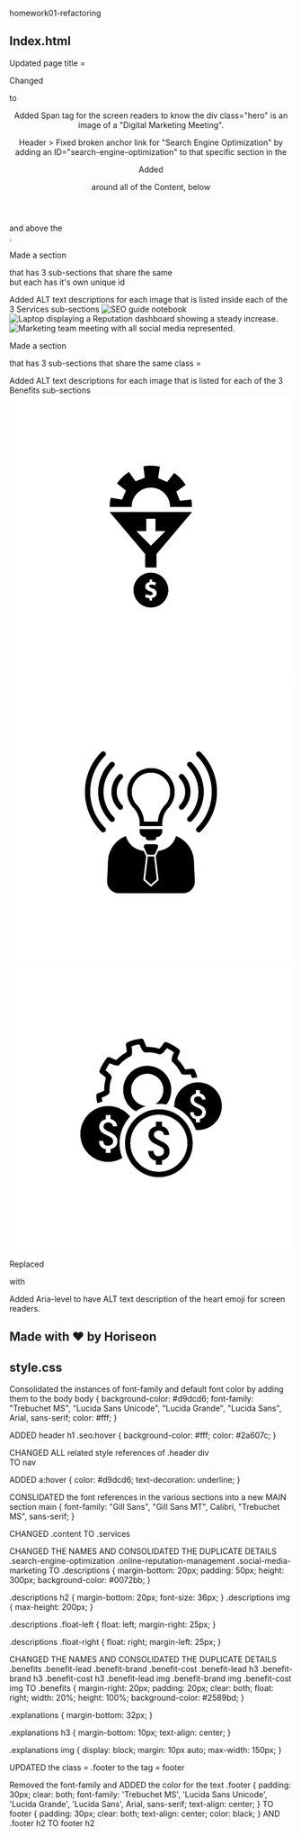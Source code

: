 homework01-refactoring

## Index.html

Updated page title = <title>Horiseon Social Solution Services, Inc. | Marketing Agency</title>

Changed <div class="header"> to <header>

Added Span tag for the screen readers to know the div class="hero" is an image of a "Digital Marketing Meeting".

<section class="hero">
<span role="img" aria-label="Digital Marketing Meeting"></span>
</section>

Header > Fixed broken anchor link for "Search Engine Optimization" by adding an ID="search-engine-optimization" to that specific section in the <main>

<div class="descriptions" id="search-engine-optimization">

Added <main></main>around all of the Content, below </header> and above the <footer>.

Made a section <section class="services"> that has 3 sub-sections that share the same <div class="descriptions" id="">
but each has it's own unique id

<div class="descriptions" id="search-engine-optimization">
<div class="descriptions" id="online-reputation-management">
<div class="descriptions" id="social-media-marketing">

Added ALT text descriptions for each image that is listed inside each of the 3 Services sub-sections
<img src="./Assets/images/search-engine-optimization.jpg" class="float-left" alt="SEO guide notebook" />
<img src="./Assets/images/online-reputation-management.jpg" class="float-right" alt="Laptop displaying a Reputation dashboard showing a steady increase." />
<img src="./Assets/images/social-media-marketing.jpg" class="float-left" alt="Marketing team meeting with all social media represented." />

Made a section <section class="benefits"> that has 3 sub-sections that share the same class = <div class="explanations">

Added ALT text descriptions for each image that is listed for each of the 3 Benefits sub-sections
<img src="./Assets/images/lead-generation.png" alt="Lead Generation icon = A large cog is located halfway down into a vertical funnel. The funnel has a downward arrow on it. Below the spout of the funnel is a coin, circle with a US dollar symbol on it." />
<img src="./Assets/images/brand-awareness.png" alt="Brand Awareness icon = A person's torso wearing shirt and tie. The person's head is a giant lightbulb emmitting waves of light." />
<img src="./Assets/images/cost-management.png" alt="Cost Managemtn icon = Three different sized coins, circles each bearing a US dollar symbol, sit with a large cog in the background." />

Replaced <div class="footer"> with <footer>

Added Aria-level to have ALT text description of the heart emoji for screen readers. <h2 aria-level="Made with Heart/Love by Horiseon">Made with ❤️️ by Horiseon</h2>

## style.css

Consolidated the instances of font-family and default font color by adding them to the body
body {
background-color: #d9dcd6;
font-family: "Trebuchet MS", "Lucida Sans Unicode", "Lucida Grande",
"Lucida Sans", Arial, sans-serif;
color: #fff;
}

ADDED
header h1 .seo:hover {
background-color: #fff;
color: #2a607c;
}

CHANGED ALL related style references of .header div  
TO
nav

ADDED
a:hover {
color: #d9dcd6;
text-decoration: underline;
}

CONSLIDATED the font references in the various sections into a new MAIN section
main {
font-family: "Gill Sans", "Gill Sans MT", Calibri, "Trebuchet MS", sans-serif;
}

CHANGED .content TO .services

CHANGED THE NAMES AND CONSOLIDATED THE DUPLICATE DETAILS
.search-engine-optimization
.online-reputation-management
.social-media-marketing
TO
.descriptions {
margin-bottom: 20px;
padding: 50px;
height: 300px;
background-color: #0072bb;
}

.descriptions h2 {
margin-bottom: 20px;
font-size: 36px;
}
.descriptions img {
max-height: 200px;
}

.descriptions .float-left {
float: left;
margin-right: 25px;
}

.descriptions .float-right {
float: right;
margin-left: 25px;
}

CHANGED THE NAMES AND CONSOLIDATED THE DUPLICATE DETAILS
.benefits
.benefit-lead
.benefit-brand
.benefit-cost
.benefit-lead h3
.benefit-brand h3
.benefit-cost h3
.benefit-lead img
.benefit-brand img
.benefit-cost img
TO
.benefits {
margin-right: 20px;
padding: 20px;
clear: both;
float: right;
width: 20%;
height: 100%;
background-color: #2589bd;
}

.explanations {
margin-bottom: 32px;
}

.explanations h3 {
margin-bottom: 10px;
text-align: center;
}

.explanations img {
display: block;
margin: 10px auto;
max-width: 150px;
}

UPDATED the class = .footer to the tag = footer

Removed the font-family and ADDED the color for the text
.footer {
padding: 30px;
clear: both;
font-family: 'Trebuchet MS', 'Lucida Sans Unicode', 'Lucida Grande', 'Lucida Sans', Arial, sans-serif;
text-align: center;
}
TO
footer {
padding: 30px;
clear: both;
text-align: center;
color: black;
}
AND
.footer h2 TO footer h2
